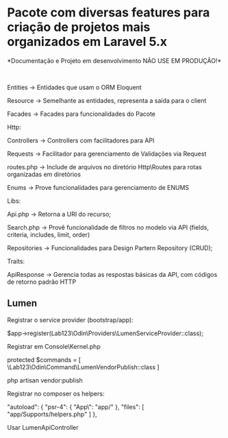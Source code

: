 <h1>Pacote com diversas features para criação de projetos mais organizados em Laravel 5.x</h1>

<p>*Documentação e Projeto em desenvolvimento NÃO USE EM PRODUÇÃO!*</p></br>

<p>Entities -> Entidades que usam o ORM Eloquent</p>
<p>Resource	-> Semelhante as entidades, representa a saida para o client</p>
<p>Facades -> Facades para funcionalidades do Pacote</p>
<p>Http:</p>
<p>Controllers -> Controllers com facilitadores para API</p>
<p>Requests	-> Facilitador para gerenciamento de Validações via Request</p>
<p>routes.php -> Include de arquivos no diretório Http\Routes para rotas organizadas em diretórios</p>
<p>Enums -> Prove funcionalidades para gerenciamento de ENUMS</p>
<p>Libs:</p>
<p>Api.php -> Retorna a URI do recurso;</p>
<p>Search.php -> Provê funcionalidade de filtros no modelo via API (fields, criteria, includes, limit, order)</p>
<p>Repositories	-> Funcionalidades para Design Partern Repository (CRUD);</p>
<p>Traits:</p>
<p>ApiResponse -> Gerencia todas as respostas básicas da API, com códigos de retorno padrão HTTP</p>

<h2>Lumen</h2>

<p>Registrar o service provider (bootstrap/app):</p>

<p>$app->register(Lab123\Odin\Providers\LumenServiceProvider::class);</p>


Registrar em Console\Kernel.php

protected $commands = [
    \Lab123\Odin\Command\LumenVendorPublish::class
]

php artisan vendor:publish

Registrar no composer os helpers:

"autoload": {
    "psr-4": {
        "App\\": "app/"
    },
    "files": [
        "app/Supports/helpers.php"
    ]
},

<p>Usar LumenApiController</p>